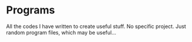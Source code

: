 # Programs
All the codes I have written to create useful stuff. No specific project. Just random program files, which may be useful...
